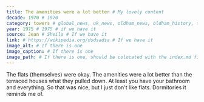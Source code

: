 ```yaml
---
title: The amenities were a lot better # My lovely content
decade: 1970 # 1970
category: towers # global_news, uk_news, oldham_news, oldham_history, towers, surrounding_estate # Always exactly one category
year: 1975 # 1975 # if we have it
source: Jean # Sheila # If we have it
link: # https://wikipedia.org/dsdsadsa # If we have it
image_alt: # If there is one
image_caption: # If there is one
image_path: # If there is one, should be colocated with the index.md file in the folder
---
```


The flats (themselves) were okay. The amenities were a lot better than the terraced houses what they pulled down. At least you have your bathroom and everything. So that was nice, but I just don't like flats. Dormitories it reminds me of.
